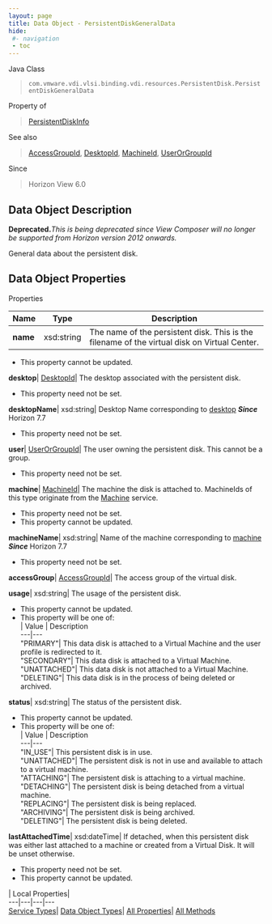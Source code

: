 ```yaml
---
layout: page
title: Data Object - PersistentDiskGeneralData
hide:
 #- navigation
 - toc
---
```






Java Class  
> `com.vmware.vdi.vlsi.binding.vdi.resources.PersistentDisk.PersistentDiskGeneralData`

Property of  
> [PersistentDiskInfo](vdi.resources.PersistentDisk.PersistentDiskInfo.md#field_detail)

See also  
> [AccessGroupId](vdi.entity.AccessGroupId.md), [DesktopId](vdi.entity.DesktopId.md), [MachineId](vdi.entity.MachineId.md), [UserOrGroupId](vdi.entity.UserOrGroupId.md)

Since  
> Horizon View 6.0


## Data Object Description 

**Deprecated.**_This is being deprecated since View Composer will no longer be supported from Horizon version 2012 onwards._

General data about the persistent disk. 

## Data Object Properties

Properties

Name |  Type |  Description   
---|---|---  
**name**|  xsd:string|  The name of the persistent disk. This is the filename of the virtual disk on Virtual Center.   


 * This property cannot be updated.

  
**desktop**| [DesktopId](vdi.entity.DesktopId.md)|  The desktop associated with the persistent disk.   


 * This property need not be set.

  
**desktopName**|  xsd:string|  Desktop Name corresponding to [desktop](vdi.resources.PersistentDisk.PersistentDiskGeneralData.md#desktop) **_Since_** Horizon 7.7  


 * This property need not be set.

  
**user**| [UserOrGroupId](vdi.entity.UserOrGroupId.md)|  The user owning the persistent disk. This cannot be a group.   


 * This property need not be set.

  
**machine**| [MachineId](vdi.entity.MachineId.md)|  The machine the disk is attached to. MachineIds of this type originate from the [Machine](vdi.resources.Machine.md) service.   


 * This property need not be set.
 * This property cannot be updated.

  
**machineName**|  xsd:string|  Name of the machine corresponding to [machine](vdi.resources.PersistentDisk.PersistentDiskGeneralData.md#machine) **_Since_** Horizon 7.7  


 * This property need not be set.

  
**accessGroup**| [AccessGroupId](vdi.entity.AccessGroupId.md)|  The access group of the virtual disk.   
  
**usage**|  xsd:string|  The usage of the persistent disk.   


 * This property cannot be updated.
  * This property will be one of:  
|  Value |  Description   
---|---  
"PRIMARY"| This data disk is attached to a Virtual Machine and the user profile is redirected to it.  
"SECONDARY"| This data disk is attached to a Virtual Machine.  
"UNATTACHED"| This data disk is not attached to a Virtual Machine.  
"DELETING"| This data disk is in the process of being deleted or archived.  

  
**status**|  xsd:string|  The status of the persistent disk.   


 * This property cannot be updated.
  * This property will be one of:  
|  Value |  Description   
---|---  
"IN_USE"| This persistent disk is in use.  
"UNATTACHED"| The persistent disk is not in use and available to attach to a virtual machine.  
"ATTACHING"| The persistent disk is attaching to a virtual machine.  
"DETACHING"| The persistent disk is being detached from a virtual machine.  
"REPLACING"| The persistent disk is being replaced.  
"ARCHIVING"| The persistent disk is being archived.  
"DELETING"| The persistent disk is being deleted.  

  
**lastAttachedTime**|  xsd:dateTime|  If detached, when this persistent disk was either last attached to a machine or created from a Virtual Disk. It will be unset otherwise.   


 * This property need not be set.
 * This property cannot be updated.

  
  
  
 | Local Properties|   
---|---|---|---  
[Service Types](index-mo_types.md)| [Data Object Types](index-do_types.md)| [All Properties](index-properties.md)| [All Methods](index-methods.md)  
  
  
